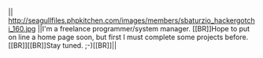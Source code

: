 <!-- Name: User/PierpaoloToniolo -->
<!-- Version: 4 -->
<!-- Last-Modified: 2005/11/15 13:39:06 -->
<!-- Author: werner -->
|| http://seagullfiles.phpkitchen.com/images/members/sbaturzio_hackergotchi_160.jpg ||I'm a freelance programmer/system manager. [[BR]]Hope to put on line a home page soon, but first I must complete some projects before.[[BR]][[BR]]Stay tuned. ;-)[[BR]]||

